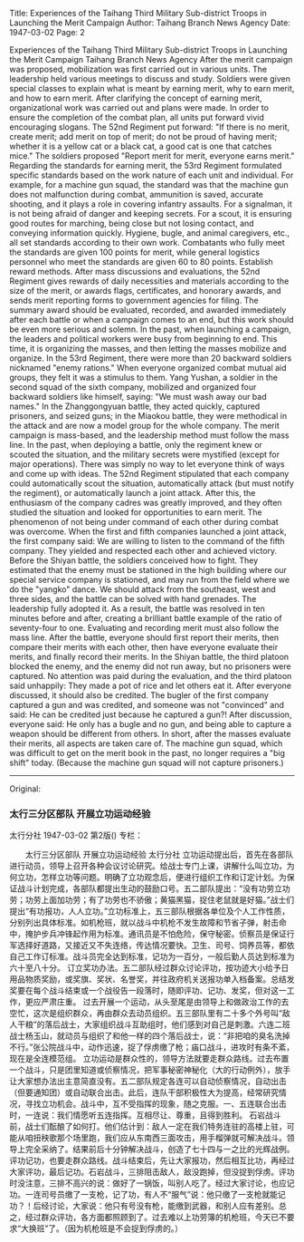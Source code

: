 Title: Experiences of the Taihang Third Military Sub-district Troops in Launching the Merit Campaign
Author: Taihang Branch News Agency
Date: 1947-03-02
Page: 2

Experiences of the Taihang Third Military Sub-district Troops in Launching the Merit Campaign
    Taihang Branch News Agency
    After the merit campaign was proposed, mobilization was first carried out in various units. The leadership held various meetings to discuss and study. Soldiers were given special classes to explain what is meant by earning merit, why to earn merit, and how to earn merit. After clarifying the concept of earning merit, organizational work was carried out and plans were made. In order to ensure the completion of the combat plan, all units put forward vivid encouraging slogans. The 52nd Regiment put forward: "If there is no merit, create merit; add merit on top of merit; do not be proud of having merit; whether it is a yellow cat or a black cat, a good cat is one that catches mice." The soldiers proposed "Report merit for merit, everyone earns merit." Regarding the standards for earning merit, the 53rd Regiment formulated specific standards based on the work nature of each unit and individual. For example, for a machine gun squad, the standard was that the machine gun does not malfunction during combat, ammunition is saved, accurate shooting, and it plays a role in covering infantry assaults. For a signalman, it is not being afraid of danger and keeping secrets. For a scout, it is ensuring good routes for marching, being close but not losing contact, and conveying information quickly. Hygiene, bugle, and animal caregivers, etc., all set standards according to their own work. Combatants who fully meet the standards are given 100 points for merit, while general logistics personnel who meet the standards are given 60 to 80 points.
    Establish reward methods. After mass discussions and evaluations, the 52nd Regiment gives rewards of daily necessities and materials according to the size of the merit, or awards flags, certificates, and honorary awards, and sends merit reporting forms to government agencies for filing. The summary award should be evaluated, recorded, and awarded immediately after each battle or when a campaign comes to an end, but this work should be even more serious and solemn.
    In the past, when launching a campaign, the leaders and political workers were busy from beginning to end. This time, it is organizing the masses, and then letting the masses mobilize and organize. In the 53rd Regiment, there were more than 20 backward soldiers nicknamed "enemy rations." When everyone organized combat mutual aid groups, they felt it was a stimulus to them. Yang Yushan, a soldier in the second squad of the sixth company, mobilized and organized four backward soldiers like himself, saying: "We must wash away our bad names." In the Zhanggongyuan battle, they acted quickly, captured prisoners, and seized guns; in the Miaokou battle, they were methodical in the attack and are now a model group for the whole company.
    The merit campaign is mass-based, and the leadership method must follow the mass line. In the past, when deploying a battle, only the regiment knew or scouted the situation, and the military secrets were mystified (except for major operations). There was simply no way to let everyone think of ways and come up with ideas. The 52nd Regiment stipulated that each company could automatically scout the situation, automatically attack (but must notify the regiment), or automatically launch a joint attack. After this, the enthusiasm of the company cadres was greatly improved, and they often studied the situation and looked for opportunities to earn merit. The phenomenon of not being under command of each other during combat was overcome. When the first and fifth companies launched a joint attack, the first company said: We are willing to listen to the command of the fifth company. They yielded and respected each other and achieved victory.
    Before the Shiyan battle, the soldiers conceived how to fight. They estimated that the enemy must be stationed in the high building where our special service company is stationed, and may run from the field where we do the "yangko" dance. We should attack from the southeast, west and three sides, and the battle can be solved with hand grenades. The leadership fully adopted it. As a result, the battle was resolved in ten minutes before and after, creating a brilliant battle example of the ratio of seventy-four to one.
    Evaluating and recording merit must also follow the mass line. After the battle, everyone should first report their merits, then compare their merits with each other, then have everyone evaluate their merits, and finally record their merits. In the Shiyan battle, the third platoon blocked the enemy, and the enemy did not run away, but no prisoners were captured. No attention was paid during the evaluation, and the third platoon said unhappily: They made a pot of rice and let others eat it. After everyone discussed, it should also be credited. The bugler of the first company captured a gun and was credited, and someone was not "convinced" and said: He can be credited just because he captured a gun?! After discussion, everyone said: He only has a bugle and no gun, and being able to capture a weapon should be different from others. In short, after the masses evaluate their merits, all aspects are taken care of. The machine gun squad, which was difficult to get on the merit book in the past, no longer requires a "big shift" today. (Because the machine gun squad will not capture prisoners.)



<hr /> 

Original: 


### 太行三分区部队  开展立功运动经验
太行分社
1947-03-02
第2版()
专栏：

　　太行三分区部队
    开展立功运动经验
    太行分社
    立功运动提出后，首先在各部队进行动员，领导上召开各种会议讨论研究。给战士专门上课，讲解什么叫立功，为何立功，怎样立功等问题。明确了立功观念后，便进行组织工作和订定计划。为保证战斗计划完成，各部队都提出生动的鼓励口号。五二部队提出：“没有功劳立功劳；功劳上面加功劳；有了功劳也不骄傲；黄猫黑猫，捉住老鼠就是好猫。”战士们提出“有功报功，人人立功。”立功标准上，五三部队根据各单位及个人工作性质，分别列出具体标准。如机枪班，就以战斗中机枪不发生故障和节省子弹，射击命中，掩护步兵冲锋起作用为标准。通讯员是不怕危险，保守秘密。侦察员是保证行军选择好道路，又接近又不失连络，传达情况要快。卫生、司号、饲养员等，都依自己工作订标准。战斗员完全达到标准，记功为一百分，一般后勤人员达到标准为六十至八十分。
    订立奖功办法。五二部队经过群众讨论评功，按功迹大小给予日用品物质奖励，或奖旗、奖状、名誉奖，并往政府机关送报功单入档备案。总结发奖要在每个战斗结束或一个战役告一段落时，随即评功、记功、发奖，但对这一工作，更应严肃庄重。
    过去开展一个运动，从头至尾是由领导上和做政治工作的去空忙，这次是组织群众，再由群众去动员组织。五三部队里有二十多个外号叫“敌人干粮”的落后战士，大家组织战斗互助组时，他们感到对自己是刺激。六连二班战士杨玉山，就动员与组织了和他一样的四个落后战士，说：“非把咱的臭名洗掉不行。”张公院战斗中，动作迅速，捉了俘虏缴了枪；庙口战斗，进攻时有条不紊，现在是全连模范组。
    立功运动是群众性的，领导方法就要走群众路线。过去布置一个战斗，只是团里知道或侦察情况，把军事秘密神秘化（大的行动例外），放手让大家想办法出主意简直没有。五二部队规定各连可以自动侦察情况，自动出击（但要通知团）或自动联合出击。此后，连队干部积极性大为提高，经常研究情况，寻找立功机会。战斗中，互不受指挥的现象，随之克服。一、五连联合出击时，一连说：我们情愿听五连指挥。互相尽让、尊重，且得到胜利。
    石岩战斗前，战士们酝酿了如何打。他们估计到：敌人一定在我们特务连驻的高楼上驻，可能从咱扭秧歌那个场里跑，我们应从东南西三面攻击，用手榴弹就可解决战斗。领导上完全采纳了。结果前后十分钟解决战斗，创造了七十四与一之比的光辉战例。
    评功记功，也要走群众路线。战斗结束后，先让大家报功，然后相互比功，再经过大家评功，最后记功。石岩战斗，三排阻击敌人，敌没跑掉，但没捉到俘虏。评功时没注意，三排不高兴的说：做好了一锅饭，叫别人吃了。经过大家讨论，也应记功。一连司号员缴了一支枪，记了功，有人不“服气”说：他只缴了一支枪就能记功？！后经讨论，大家说：他只有号没有枪，能缴到武器，和别人应有差别。总之，经过群众评功，各方面都照顾到了。过去难以上功劳簿的机枪班，今天已不要求“大换班”了。（因为机枪班是不会捉到俘虏的。）
